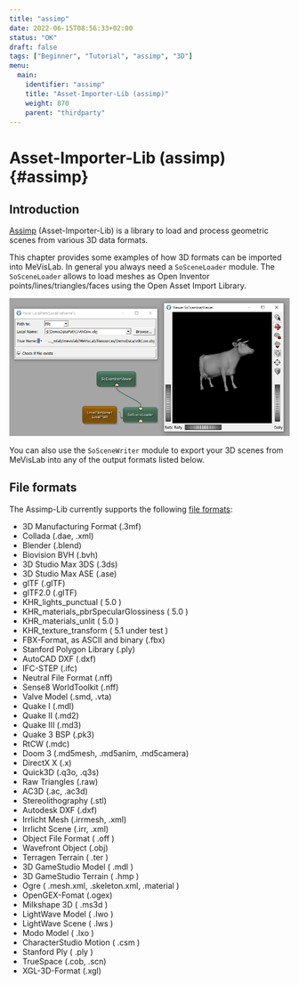 ```yaml
---
title: "assimp"
date: 2022-06-15T08:56:33+02:00
status: "OK"
draft: false
tags: ["Beginner", "Tutorial", "assimp", "3D"]
menu: 
  main:
    identifier: "assimp"
    title: "Asset-Importer-Lib (assimp)"
    weight: 870
    parent: "thirdparty"
---
```

# Asset-Importer-Lib (assimp) {#assimp}
## Introduction
[Assimp](http://www.assimp.org "assimp") (Asset-Importer-Lib) is a library to load and process geometric scenes from various 3D data formats.

This chapter provides some examples of how 3D formats can be imported into MeVisLab. In general you always need a `SoSceneLoader` module. The `SoSceneLoader` allows to load meshes as Open Inventor points/lines/triangles/faces using the Open Asset Import Library.

![SoSceneLoader](/images/tutorials/thirdparty/SoSceneLoader.png "SoSceneLoader")

You can also use the `SoSceneWriter` module to export your 3D scenes from MeVisLab into any of the output formats listed below.

## File formats
The Assimp-Lib currently supports the following [file formats](https://assimp-docs.readthedocs.io/en/v5.1.0/about/introduction.html):

* 3D Manufacturing Format (.3mf)
* Collada (.dae, .xml)
* Blender (.blend)
* Biovision BVH (.bvh)
* 3D Studio Max 3DS (.3ds)
* 3D Studio Max ASE (.ase)
* glTF (.glTF)
* glTF2.0 (.glTF)
* KHR_lights_punctual ( 5.0 )
* KHR_materials_pbrSpecularGlossiness ( 5.0 )
* KHR_materials_unlit ( 5.0 )
* KHR_texture_transform ( 5.1 under test )
* FBX-Format, as ASCII and binary (.fbx)
* Stanford Polygon Library (.ply)
* AutoCAD DXF (.dxf)
* IFC-STEP (.ifc)
* Neutral File Format (.nff)
* Sense8 WorldToolkit (.nff)
* Valve Model (.smd, .vta)
* Quake I (.mdl)
* Quake II (.md2)
* Quake III (.md3)
* Quake 3 BSP (.pk3)
* RtCW (.mdc)
* Doom 3 (.md5mesh, .md5anim, .md5camera)
* DirectX X (.x)
* Quick3D (.q3o, .q3s)
* Raw Triangles (.raw)
* AC3D (.ac, .ac3d)
* Stereolithography (.stl)
* Autodesk DXF (.dxf)
* Irrlicht Mesh (.irrmesh, .xml)
* Irrlicht Scene (.irr, .xml)
* Object File Format ( .off )
* Wavefront Object (.obj)
* Terragen Terrain ( .ter )
* 3D GameStudio Model ( .mdl )
* 3D GameStudio Terrain ( .hmp )
* Ogre ( .mesh.xml, .skeleton.xml, .material )
* OpenGEX-Fomat (.ogex)
* Milkshape 3D ( .ms3d )
* LightWave Model ( .lwo )
* LightWave Scene ( .lws )
* Modo Model ( .lxo )
* CharacterStudio Motion ( .csm )
* Stanford Ply ( .ply )
* TrueSpace (.cob, .scn)
* XGL-3D-Format (.xgl)
